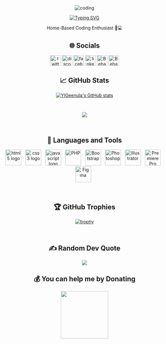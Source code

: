 <div align="center">

<img align="top" alt="coding" src="https://github.com/YIGeenula/YIGeenula/assets/156918976/e94bc8e8-7116-453f-9b38-09653b2c0979"> 

<a href="https://git.io/typing-svg"><img src="https://readme-typing-svg.demolab.com?font=DM+Serif+Display&size=30&pause=1000&color=F7F7F7&center=true&vCenter=true&multiline=true&random=false&width=500&lines=Hello+There...+I'm+Geenula" alt="Typing SVG" /></a> <br>

Home-Based Coding Enthusiast 🏡💻 

## 🌐 Socials
  <a href="https://twitter.com/YGeenula"><img src="https://img.shields.io/static/v1?message=Twitter&logo=x&label=&color=000000&logoColor=white&labelColor=&style=for-the-badge" height="33" alt="twitter logo"/></a>
  <a href="https://discord.com/users/geenuuss"><img src="https://img.shields.io/static/v1?message=Discord&logo=discord&label=&color=7289DA&logoColor=white&labelColor=&style=for-the-badge" height="33" alt="discord logo"/></a>
  <a href="https://www.facebook.com/geenula"><img src="https://img.shields.io/static/v1?message=Facebook&logo=facebook&label=&color=1877F2&logoColor=white&labelColor=&style=for-the-badge" height="33" alt="facebook logo"/></a>
  <a href="https://www.linkedin.com/in/yigeenula/"><img src="https://img.shields.io/static/v1?message=LinkedIn&logo=linkedin&label=&color=0077B5&logoColor=white&labelColor=&style=for-the-badge" height="33" alt="linkedin logo"/></a> 
  <a href="https://www.behance.net/yigeenula"><img src="https://img.shields.io/static/v1?message=Behance&logo=behance&label=&color=053eff&logoColor=white&labelColor=&style=for-the-badge" height="33" alt="Behance logo"/></a> 
  <a href="https://www.figma.com/@yigeenula"><img src="https://img.shields.io/static/v1?message=Figma&logo=figma&label=&color=a259ff&logoColor=white&labelColor=&style=for-the-badge" height="33" alt="Behance logo"/></a> 
  <br>

## 📈 GitHub Stats
<a href="http://www.github.com/YIGeenula"><img src="https://github-readme-stats.vercel.app/api?username=YIGeenula&show_icons=true&hide=&count_private=true&title_color=3382ed&text_color=10b981&icon_color=ffffff&bg_color=181824&hide_border=true&show_icons=true" alt="YIGeenula's GitHub stats" /></a>

<br>

<a href="http://www.github.com/YIGeenula"><img src="https://github-readme-streak-stats.herokuapp.com/?user=YIGeenula&stroke=10b981&background=181824&ring=3382ed&fire=3382ed&currStreakNum=10b981&currStreakLabel=3382ed&sideNums=10b981&sideLabels=10b981&dates=10b981&hide_border=true" /></a>

<!--<a href="https://github.com/YIGeenula" align="left"><img src="https://github-readme-stats.vercel.app/api/top-langs/?username=YIGeenula&langs_count=10&title_color=3382ed&text_color=10b981&icon_color=ffffff&bg_color=181824&hide_border=true&locale=en&custom_title=Top%20%Languages" alt="Top Languages" /></a> -->

  <br>

## 🤖 Languages and Tools
  <a href="https://developer.mozilla.org/en-US/docs/Web/HTML"><img src="https://cdn.jsdelivr.net/gh/devicons/devicon/icons/html5/html5-original.svg" height="50" alt="html5 logo"/></a>
  <img width="5"/>
  <a href="https://www.w3.org/Style/CSS/Overview.en.html"><img src="https://cdn.jsdelivr.net/gh/devicons/devicon/icons/css3/css3-original.svg" height="50" alt="css3 logo"/></a>
  <img width="5"/>
  <a href="https://developer.mozilla.org/en-US/docs/Web/javascript"><img src="https://cdn.jsdelivr.net/gh/devicons/devicon/icons/javascript/javascript-original.svg" height="50" alt="javascript logo"/></a>
  <img width="5"/>
  <a href="https://www.php.net"><img src="https://raw.githubusercontent.com/danielcranney/readme-generator/main/public/icons/skills/php-colored.svg" height="50" alt="PHP"/></a>
  <img width="5"/>
  <a href="https://getbootstrap.com/"><img src="https://raw.githubusercontent.com/danielcranney/readme-generator/main/public/icons/skills/bootstrap-colored.svg" height="50" alt="Bootstrap"/></a>
  <img width="5"/>
  <a href="https://www.adobe.com/products/photoshop.html"><img src="https://raw.githubusercontent.com/danielcranney/readme-generator/main/public/icons/skills/photoshop-colored.svg" height="50" alt="Photoshop"/></a>
  <img width="5"/>
  <a href="https://www.adobe.com/products/illustrator.html"><img src="https://raw.githubusercontent.com/danielcranney/readme-generator/main/public/icons/skills/illustrator-colored.svg" height="50" alt="Illustrator"/></a>
  <img width="5"/>
  <a href="https://www.adobe.com/products/premiere.html"><img src="https://raw.githubusercontent.com/danielcranney/readme-generator/main/public/icons/skills/premierepro-colored.svg" height="50" alt="Premiere Pro"/></a>
  <img width="5"/>
  <a href="https://www.figma.com/"><img src="https://raw.githubusercontent.com/danielcranney/readme-generator/main/public/icons/skills/figma-colored.svg" height="50" alt="Figma"/></a>
  <img width="5"/>

  <br>

## 🏆 GitHub Trophies
[![trophy](https://github-profile-trophy.vercel.app/?username=YIGeenula&theme=radical&margin-w=7)](https://github.com/YIGeenula/github-profile-trophy)

  <br>

## ✍️ Random Dev Quote
![](https://quotes-github-readme.vercel.app/api?type=horizontal&theme=radical)

## 💰 You can help me by Donating

<a href="https://www.buymeacoffee.com/YIGeenula"><img src="https://cdn.buymeacoffee.com/buttons/v2/default-yellow.png" width="150"/></a>

</div>
